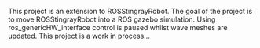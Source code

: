 This project is an extension to ROSStingrayRobot. The goal of the project is to
move ROSStingrayRobot into a ROS gazebo simulation. Using ros_genericHW_interface control is paused whilst wave meshes are updated. This project is a work in
process...
